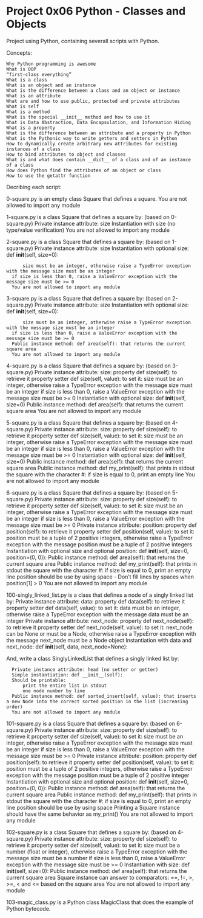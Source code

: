 # Project 0x06 Python - Classes and Objects

Project using Python, containing severall scripts with Python.

Concepts:

    Why Python programming is awesome
    What is OOP
    “first-class everything”
    What is a class
    What is an object and an instance
    What is the difference between a class and an object or instance
    What is an attribute
    What are and how to use public, protected and private attributes
    What is self
    What is a method
    What is the special __init__ method and how to use it
    What is Data Abstraction, Data Encapsulation, and Information Hiding
    What is a property
    What is the difference between an attribute and a property in Python
    What is the Pythonic way to write getters and setters in Python
    How to dynamically create arbitrary new attributes for existing instances of a class
    How to bind attributes to object and classes
    What is and what does contain __dict__ of a class and of an instance of a class
    How does Python find the attributes of an object or class
    How to use the getattr function


Decribing each script:

0-square.py is an empty class Square that defines a square.
      You are not allowed to import any module


1-square.py is a class Square that defines a square by: (based on 0-square.py)
      Private instance attribute: size
      Instantiation with size (no type/value verification)
      You are not allowed to import any module


2-square.py is a class Square that defines a square by: (based on 1-square.py)
      Private instance attribute: size
      Instantiation with optional size: def __init__(self, size=0):

          size must be an integer, otherwise raise a TypeError exception with the message size must be an integer
	  if size is less than 0, raise a ValueError exception with the message size must be >= 0
      You are not allowed to import any module


3-square.py is a class Square that defines a square by: (based on 2-square.py)
      Private instance attribute: size
      Instantiation with optional size: def __init__(self, size=0):

          size must be an integer, otherwise raise a TypeError exception with the message size must be an integer
	  if size is less than 0, raise a ValueError exception with the message size must be >= 0
	  Public instance method: def area(self): that returns the current square area
      You are not allowed to import any module


4-square.py is a class Square that defines a square by: (based on 3-square.py)
      Private instance attribute: size:
      	  property def size(self): to retrieve it
	  property setter def size(self, value): to set it:
              size must be an integer, otherwise raise a TypeError exception with the message size must be an integer
	      if size is less than 0, raise a ValueError exception with the message size must be >= 0
      Instantiation with optional size: def __init__(self, size=0)
      Public instance method: def area(self): that returns the current square area
      You are not allowed to import any module


5-square.py is a class Square that defines a square by: (based on 4-square.py)
      Private instance attribute: size:
      	  property def size(self): to retrieve it
	  property setter def size(self, value): to set it:
              size must be an integer, otherwise raise a TypeError exception with the message size must be an integer
	      if size is less than 0, raise a ValueError exception with the message size must be >= 0
      Instantiation with optional size: def __init__(self, size=0)
      Public instance method: def area(self): that returns the current square area
      Public instance method: def my_print(self): that prints in stdout the square with the character #:
          if size is equal to 0, print an empty line
      You are not allowed to import any module


6-square.py is a class Square that defines a square by: (based on 5-square.py)
      Private instance attribute: size:
          property def size(self): to retrieve it
          property setter def size(self, value): to set it:
              size must be an integer, otherwise raise a TypeError exception with the message size must be an integer
              if size is less than 0, raise a ValueError exception with the message size must be >= 0
      Private instance attribute: position:
          property def position(self): to retrieve it
          property setter def position(self, value): to set it:
              position must be a tuple of 2 positive integers, otherwise raise a TypeError exception with the message position must be a tuple of 2 positive integers
      Instantiation with optional size and optional position: def __init__(self, size=0, position=(0, 0)):
      Public instance method: def area(self): that returns the current square area
      Public instance method: def my_print(self): that prints in stdout the square with the character #:
          if size is equal to 0, print an empty line
          position should be use by using space - Don’t fill lines by spaces when position[1] > 0
      You are not allowed to import any module


100-singly_linked_list.py is a class that defines a node of a singly linked list by:
      Private instance attribute: data:
          property def data(self): to retrieve it
          property setter def data(self, value): to set it:
              data must be an integer, otherwise raise a TypeError exception with the message data must be an integer
      Private instance attribute: next_node:
          property def next_node(self): to retrieve it
          property setter def next_node(self, value): to set it:
              next_node can be None or must be a Node, otherwise raise a TypeError exception with the message next_node must be a Node object
      Instantiation with data and next_node: def __init__(self, data, next_node=None):

And, write a class SinglyLinkedList that defines a singly linked list by:

      Private instance attribute: head (no setter or getter)
      Simple instantiation: def __init__(self):
      Should be printable:
          print the entire list in stdout
          one node number by line
      Public instance method: def sorted_insert(self, value): that inserts a new Node into the correct sorted position in the list (increasing order)
      You are not allowed to import any module


101-square.py is a class Square that defines a square by: (based on 6-square.py)
      Private instance attribute: size:
          property def size(self): to retrieve it
          property setter def size(self, value): to set it:
              size must be an integer, otherwise raise a TypeError exception with the message size must be an integer
              if size is less than 0, raise a ValueError exception with the message size must be >= 0
      Private instance attribute: position:
          property def position(self): to retrieve it
          property setter def position(self, value): to set it:
              position must be a tuple of 2 positive integers, otherwise raise a TypeError exception with the message position must be a tuple of 2 positive integer
      Instantiation with optional size and optional position: def __init__(self, size=0, position=(0, 0)):
      Public instance method: def area(self): that returns the current square area
      Public instance method: def my_print(self): that prints in stdout the square with the character #:
          if size is equal to 0, print an empty line
          position should be use by using space
      Printing a Square instance should have the same behavior as my_print()
      You are not allowed to import any module


102-square.py is a class Square that defines a square by: (based on 4-square.py)
      Private instance attribute: size:
          property def size(self): to retrieve it
          property setter def size(self, value): to set it:
              size must be a number (float or integer), otherwise raise a TypeError exception with the message size must be a number
              if size is less than 0, raise a ValueError exception with the message size must be >= 0
      Instantiation with size: def __init__(self, size=0):
      Public instance method: def area(self): that returns the current square area
      Square instance can answer to comparators: ==, !=, >, >=, < and <= based on the square area
      You are not allowed to import any module

103-magic_class.py is a Python class MagicClass that does the example of Python bytecode.
